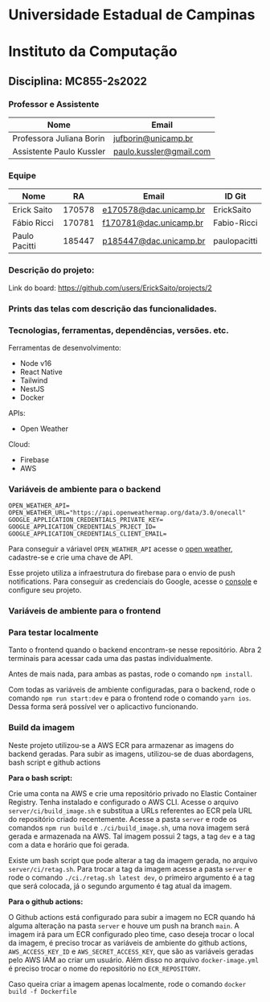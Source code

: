 # Universidade Estadual de Campinas
# Instituto da Computação

## Disciplina: MC855-2s2022

### Professor e Assistente

| Nome                     | Email                   |
| ------------------------ | ------------------------|
| Professora Juliana Borin | jufborin@unicamp.br     |
| Assistente Paulo Kussler | paulo.kussler@gmail.com |


### Equipe

| Nome               | RA               | Email                  | ID Git                |
| ------------------ | ---------------- | ---------------------- | --------------------- |
| Erick Saito        | 170578           | e170578@dac.unicamp.br | ErickSaito            |
| Fábio Ricci        | 170781           | f170781@dac.unicamp.br | Fabio-Ricci           |
| Paulo Pacitti      | 185447           | p185447@dac.unicamp.br | paulopacitti          |

### Descrição do projeto:
Link do board: https://github.com/users/ErickSaito/projects/2

### Prints das telas com descrição das funcionalidades. 


### Tecnologias, ferramentas, dependências, versões. etc. 

Ferramentas de desenvolvimento:
- Node v16
- React Native
- Tailwind
- NestJS
- Docker

APIs:
- Open Weather

Cloud:
- Firebase
- AWS
### Variáveis de ambiente para o backend

```
OPEN_WEATHER_API=
OPEN_WEATHER_URL="https://api.openweathermap.org/data/3.0/onecall"
GOOGLE_APPLICATION_CREDENTIALS_PRIVATE_KEY=
GOOGLE_APPLICATION_CREDENTIALS_PRJECT_ID=
GOOGLE_APPLICATION_CREDENTIALS_CLIENT_EMAIL=
```

Para conseguir a váriavel `OPEN_WEATHER_API` acesse o [open weather](https://openweathermap.org/api), cadastre-se e crie uma chave de API. 

Esse projeto utiliza a infraestrutura do firebase para o envio de push notifications.
Para conseguir as credenciais do Google, acesse o [console](https://firebase.google.com) e configure seu projeto.

### Variáveis de ambiente para o frontend

### Para testar localmente
Tanto o frontend quando o backend encontram-se nesse repositório. Abra 2 terminais para acessar cada uma das pastas individualmente.

Antes de mais nada, para ambas as pastas, rode o comando `npm install`.

Com todas as variáveis de ambiente configuradas, para o backend, rode o comando `npm run start:dev` e para o frontend rode o comando `yarn ios`. Dessa forma será possível ver o aplicactivo funcionando.

### Build da imagem
Neste projeto utilizou-se a AWS ECR para armazenar as imagens do backend geradas. Para subir as imagens, utilizou-se de duas abordagens, bash script e github actions

**Para o bash script:**

Crie uma conta na AWS e crie uma repositório privado no Elastic Container Registry. Tenha instalado e configurado o AWS CLI. Acesse o arquivo `server/ci/build_image.sh` e substitua a URLs referentes ao 
ECR pela URL do repositório criado recentemente. Acesse a pasta `server` e rode os comandos `npm run build` e `./ci/build_image.sh`, uma nova imagem será gerada e armazenada na AWS. Tal imagem possui 2 tags, a tag `dev` e a tag com a data e horário que foi gerada.

Existe um bash script que pode alterar a tag da imagem gerada, no arquivo `server/ci/retag.sh`. Para trocar a tag da imagem acesse a pasta `server` e rode o comando `./ci./retag.sh latest dev`, o primeiro argumento é a tag que será colocada, já o segundo argumento é tag atual da imagem.

**Para o github actions:**

O Github actions está configurado para subir a imagem no ECR quando há alguma alteração na pasta `server` e houve um push na branch `main`. A imagem irá para um ECR configurado pleo time, caso deseja trocar o local da imagem, é preciso trocar as variáveis de ambiente do github actions, `AWS_ACCESS_KEY_ID` e `AWS_SECRET_ACCESS_KEY`, que são as variáveis geradas pelo AWS IAM ao criar um usuário. Além disso no arquivo `docker-image.yml` é preciso trocar o nome do repositório no `ECR_REPOSITORY`.

Caso queira criar a imagem apenas localmente, rode o comando `docker build -f Dockerfile`
